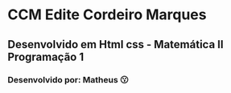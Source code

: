 # CCM Edite Cordeiro Marques
## Desenvolvido em Html css - Matemática II Programação 1
### Desenvolvido por: Matheus :kissing:
